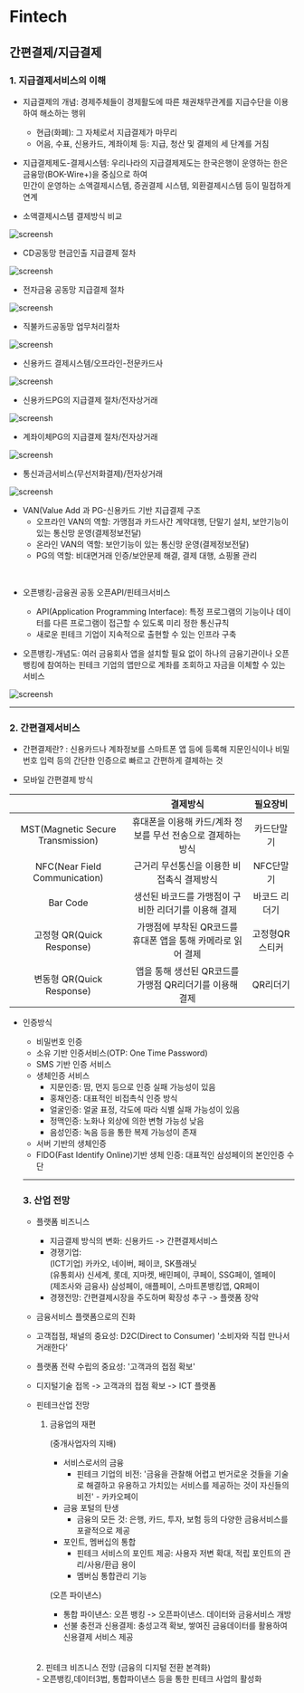# Fintech
## 간편결제/지급결제
### 1. 지급결제서비스의 이해
* 지급결제의 개념: 경제주체들이 경제활도에 따른 채권채무관계를 지급수단을 이용하여 해소하는 행위
    - 현급(화폐): 그 자체로서 지급결제가 마무리
    - 어음, 수표, 신용카드, 계좌이체 등: 지급, 청산 및 결제의 세 단계를 거침

* 지급결제제도-결제시스템: 우리나라의 지급결제제도는 한국은행이 운영하는 한은금융망(BOK-Wire+)을 중심으로 하여 <br>민간이 운영하는 소액결제시스템, 증권결제 시스템, 외환결제시스템 등이 밀접하게 연계

* 소액결제시스템 결제방식 비교

![screensh](payment1.PNG)

* CD공동망 현금인출 지급결제 절차

![screensh](payment2.PNG)

* 전자금융 공동망 지급결제 절차

![screensh](payment3.PNG)

* 직불카드공동망 업무처리절차

![screensh](payment4.PNG)

* 신용카드 결제시스템/오프라인-전문카드사

![screensh](payment5.PNG)

* 신용카드PG의 지급결제 절차/전자상거래

![screensh](payment6.PNG)

* 계좌이체PG의 지급결제 절차/전자상거래

![screensh](payment7.PNG)

* 통신과금서비스(무선저화결제)/전자상거래

![screensh](payment8.PNG)

* VAN(Value Add 과 PG-신용카드 기반 지급결제 구조
    - 오프라인 VAN의 역할: 가맹점과 카드사간 계약대행, 단말기 설치, 보안기능이 있는 통신망 운영(결제정보전달)
    - 온라인 VAN의 역할: 보안기능이 있는 통신망 운영(결제정보전달)
    - PG의 역할: 비대면거래 인증/보안문제 해결, 결제 대행, 쇼핑몰 관리

<br>

* 오픈뱅킹-금융권 공동 오픈API/핀테크서비스
    - API(Application Programming Interface): 특정 프로그램의 기능이나 데이터를 다른 프로그램이 접근할 수 있도록 미리 정한 통신규칙
    - 새로운 핀테크 기업이 지속적으로 출현할 수 있는 인프라 구축

* 오픈뱅킹-개념도: 여러 금융회사 앱을 설치할 필요 없이 하나의 금융기관이나 오픈뱅킹에 참여하는 핀테크 기업의 앱만으로 계좌를 조회하고 자금을 이체할 수 있는 서비스

![screensh](openbanking1.PNG)


---
### 2. 간편결제서비스

* 간편결제란? : 신용카드나 계좌정보를 스마트폰 앱 등에 등록해 지문인식이나 비밀번호 입력 등의 간단한 인증으로 빠르고 간편하게 결제하는 것

* 모바일 간편결제 방식

||결제방식|필요장비|
|:---:|:---:|:---:|
|MST(Magnetic Secure Transmission)|휴대폰을 이용해 카드/계좌 정보를 무선 전송으로 결제하는 방식|카드단말기|
|NFC(Near Field Communication)|근거리 무선통신을 이용한 비접촉식 결제방식|NFC단말기|
|Bar Code|생선된 바코드를 가맹점이 구비한 리더기를 이용해 결제|바코드 리더기|
|고정형 QR(Quick Response)|가맹점에 부착된 QR코드를 휴대폰 앱을 통해 카메라로 읽어 결제|고정형QR스티커|
|변동형 QR(Quick Response)|앱을 통해 생선된 QR코드를 가맹점 QR리더기를 이용해 결제|QR리더기|

* 인증방식
    - 비밀번호 인증
    - 소유 기반 인증서비스(OTP: One Time Password)
    - SMS 기반 인증 서비스
    - 생체인증 서비스
        - 지문인증: 땀, 먼지 등으로 인증 실패 가능성이 있음
        - 홍채인증: 대표적인 비접촉식 인증 방식
        - 얼굴인증: 얼굴 표정, 각도에 따라 식별 실패 가능성이 있음
        - 정맥인증: 노화나 외상에 의한 변형 가능성 낮음
        - 음성인증: 녹음 등을 통한 복제 가능성이 존재
    - 서버 기반의 생체인증
    - FIDO(Fast Identify Online)기반 생체 인증: 대표적인 삼성페이의 본인인증 수단

    ---

    ### 3. 산업 전망
    * 플랫폼 비즈니스
        - 지금결제 방식의 변화: 신용카드 -> 간편결제서비스
        - 경쟁기업:
        <br>(ICT기업) 카카오, 네이버, 페이코, SK플래닛
        <br>(유통회사) 신세계, 롯데, 지마켓, 배민페이, 쿠페이, SSG페이, 엘페이
        <br>(제조사와 금융사) 삼성페이, 애플페이, 스마트폰뱅킹앱, QR페이
        - 경쟁전망: 간편결제시장을 주도하며 확장성 추구 -> 플랫폼 장악
    * 금융서비스 플랫폼으로의 진화
    * 고객접점, 채널의 중요성: D2C(Direct to Consumer) '소비자와 직접 만나서 거래한다'
    * 플랫폼 전략 수립의 중요성: '고객과의 접점 확보'
    * 디지털기술 접목 -> 고객과의 접점 확보 -> ICT 플랫폼

    * 핀테크산업 전망
        1. 금융업의 재편

            (중개사업자의 지배)
            - 서비스로서의 금융
                - 핀테크 기업의 비전: '금융을 관찰해 어렵고 번거로운 것들을 기술로 해결하고 유용하고 가치있는 서비스를 제공하는 것이 자신들의 비전' - 카카오페이
            - 금융 포털의 탄생
                - 금융의 모든 것: 은행, 카드, 투자, 보험 등의 다양한 금융서비스를 포괄적으로 제공
            - 포인트, 멤버십의 통합
                - 핀테크 서비스의 포인트 제공: 사용자 저변 확대, 적립 포인트의 관리/사용/환급 용이
                - 멤버심 통합관리 기능
            
            (오픈 파이낸스)
            - 통합 파이낸스: 오픈 뱅킹 -> 오픈파이낸스. 데이터와 금융서비스 개방
            - 선불 충전과 신용결제: 충성고객 확보, 쌓여진 금융데이터를 활용하여 신용결제 서비스 제공
        <br>
        <br>
        2. 핀테크 비즈니스 전망
            (금융의 디지털 전환 본격화)<br> 
            - 오픈뱅킹,데이터3법, 통합파이낸스 등을 통한 핀테크 사업의 활성화 